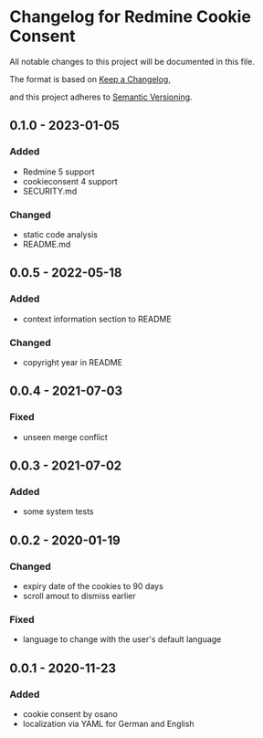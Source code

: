 # Changelog for Redmine Cookie Consent

All notable changes to this project will be documented in this file.

The format is based on [Keep a Changelog](https://keepachangelog.com/en/1.0.0/),

and this project adheres to [Semantic Versioning](https://semver.org/spec/v2.0.0.html).

## 0.1.0 - 2023-01-05

### Added

* Redmine 5 support
* cookieconsent 4 support
* SECURITY.md

### Changed

* static code analysis
* README.md

## 0.0.5 - 2022-05-18

### Added

* context information section to README

### Changed

* copyright year in README

## 0.0.4 - 2021-07-03

### Fixed

* unseen merge conflict

## 0.0.3 - 2021-07-02

### Added

* some system tests

## 0.0.2 - 2020-01-19

### Changed

* expiry date of the cookies to 90 days
* scroll amout to dismiss earlier

### Fixed

* language to change with the user's default language

## 0.0.1 - 2020-11-23

### Added

* cookie consent by osano
* localization via YAML for German and English

